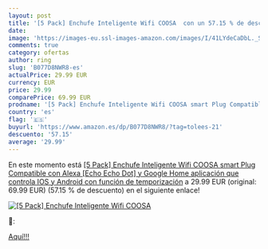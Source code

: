 ```yaml
---
layout: post
title: '[5 Pack] Enchufe Inteligente Wifi COOSA  con un 57.15 % de descuento'
date: 
image: 'https://images-eu.ssl-images-amazon.com/images/I/41LYdeCaDbL._SL200_.jpg'
comments: true
category: ofertas
author: ring
slug: 'B077D8NWR8-es'
actualPrice: 29.99 EUR
currency: EUR
price: 29.99
comparePrice: 69.99 EUR
prodname: '[5 Pack] Enchufe Inteligente Wifi COOSA smart Plug Compatible con Alexa [Echo  Echo Dot] y Google Home  aplicación que controla IOS y Android con función de temporización'
country: 'es'
flag: '🇪🇸'
buyurl: 'https://www.amazon.es/dp/B077D8NWR8/?tag=tolees-21'
descuento: '57.15'
average: '29.99'
---
```


En este momento está [[5 Pack] Enchufe Inteligente Wifi COOSA smart Plug Compatible con Alexa [Echo  Echo Dot] y Google Home  aplicación que controla IOS y Android con función de temporización](https://www.amazon.es/dp/B077D8NWR8/?tag=tolees-21) a 29.99 EUR (original: 69.99 EUR) (57.15 %  de descuento) en el siguiente enlace!

[![[5 Pack] Enchufe Inteligente Wifi COOSA ](https://images-eu.ssl-images-amazon.com/images/I/41LYdeCaDbL._SL200_.jpg)](https://www.amazon.es/dp/B077D8NWR8/?tag=tolees-21)

🔎:


[Aquí!!!](https://www.amazon.es/dp/B077D8NWR8/?tag=tolees-21)
